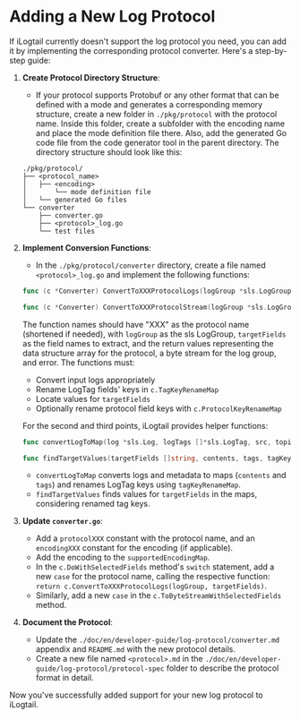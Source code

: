 # Adding a New Log Protocol

If iLogtail currently doesn't support the log protocol you need, you can add it by implementing the corresponding protocol converter. Here's a step-by-step guide:

1. **Create Protocol Directory Structure**:
   - If your protocol supports Protobuf or any other format that can be defined with a mode and generates a corresponding memory structure, create a new folder in `./pkg/protocol` with the protocol name. Inside this folder, create a subfolder with the encoding name and place the mode definition file there. Also, add the generated Go code file from the code generator tool in the parent directory. The directory structure should look like this:

   ```plaintext
   ./pkg/protocol/
   ├── <protocol_name>
   │   ├── <encoding>
   │       └── mode definition file
   │   └── generated Go files
   └── converter
       ├── converter.go
       ├── <protocol>_log.go
       └── test files
   ```

2. **Implement Conversion Functions**:
   - In the `./pkg/protocol/converter` directory, create a file named `<protocol>_log.go` and implement the following functions:

   ```Go
   func (c *Converter) ConvertToXXXProtocolLogs(logGroup *sls.LogGroup, targetFields []string) (logs interface{}, values [][]string, err error)
   
   func (c *Converter) ConvertToXXXProtocolStream(logGroup *sls.LogGroup, targetFields []string) (stream interface{}, values [][]string, err error)
   ```

   The function names should have "XXX" as the protocol name (shortened if needed), with `logGroup` as the sls LogGroup, `targetFields` as the field names to extract, and the return values representing the data structure array for the protocol, a byte stream for the log group, and error. The functions must:
   - Convert input logs appropriately
   - Rename LogTag fields' keys in `c.TagKeyRenameMap`
   - Locate values for `targetFields`
   - Optionally rename protocol field keys with `c.ProtocolKeyRenameMap`

   For the second and third points, iLogtail provides helper functions:

   ```Go
   func convertLogToMap(log *sls.Log, logTags []*sls.LogTag, src, topic string, tagKeyRenameMap map[string]string) (contents map[string]string, tags map[string]string)
   
   func findTargetValues(targetFields []string, contents, tags, tagKeyRenameMap map[string]string) (values map[string]string, err error)
   ```

   - `convertLogToMap` converts logs and metadata to maps (`contents` and `tags`) and renames LogTag keys using `tagKeyRenameMap`.
   - `findTargetValues` finds values for `targetFields` in the maps, considering renamed tag keys.

3. **Update `converter.go`**:
   - Add a `protocolXXX` constant with the protocol name, and an `encodingXXX` constant for the encoding (if applicable).
   - Add the encoding to the `supportedEncodingMap`.
   - In the `c.DoWithSelectedFields` method's `switch` statement, add a new `case` for the protocol name, calling the respective function: `return c.ConvertToXXXProtocolLogs(logGroup, targetFields)`.
   - Similarly, add a new `case` in the `c.ToByteStreamWithSelectedFields` method.

4. **Document the Protocol**:
   - Update the `./doc/en/developer-guide/log-protocol/converter.md` appendix and `README.md` with the new protocol details.
   - Create a new file named `<protocol>.md` in the `./doc/en/developer-guide/log-protocol/protocol-spec` folder to describe the protocol format in detail.

Now you've successfully added support for your new log protocol to iLogtail.
